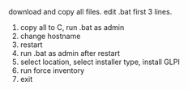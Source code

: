 download and copy all files. edit .bat first 3 lines.

1. copy all to C, run .bat as admin
2. change hostname
3. restart
4. run .bat as admin after restart
5. select location, select installer type, install GLPI
6. run force inventory
7. exit
